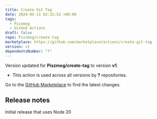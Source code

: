```yaml
---
title: Create Git Tag
date: 2024-05-11 03:32:52 +00:00
tags:
  - Piszmog
  - GitHub Actions
draft: false
repo: Piszmog/create-tag
marketplace: https://github.com/marketplace/actions/create-git-tag
version: v1
dependentsNumber: "?"
---
```



Version updated for **Piszmog/create-tag** to version **v1**.
- This action is used across all versions by **?** repositories.

Go to the [GitHub Marketplace](https://github.com/marketplace/actions/create-git-tag) to find the latest changes.

## Release notes

Initial release that uses Node 20
